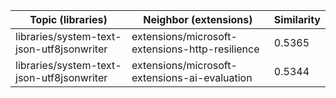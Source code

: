 | Topic (libraries) | Neighbor (extensions) | Similarity |
|-------------|-------------------|------------|
| libraries/system-text-json-utf8jsonwriter | extensions/microsoft-extensions-http-resilience | 0.5365 |
| libraries/system-text-json-utf8jsonwriter | extensions/microsoft-extensions-ai-evaluation | 0.5344 |
